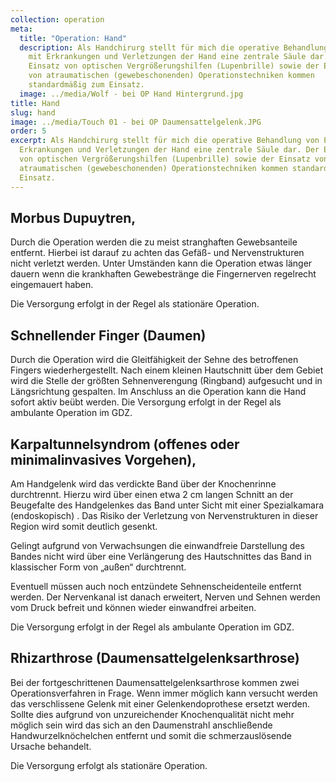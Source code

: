 ```yaml
---
collection: operation
meta:
  title: "Operation: Hand"
  description: Als Handchirurg stellt für mich die operative Behandlung von Pat
    mit Erkrankungen und Verletzungen der Hand eine zentrale Säule dar. Der
    Einsatz von optischen Vergrößerungshilfen (Lupenbrille) sowie der Einsatz
    von atraumatischen (gewebeschonenden) Operationstechniken kommen
    standardmäßig zum Einsatz.
  image: ../media/Wolf - bei OP Hand Hintergrund.jpg
title: Hand
slug: hand
image: ../media/Touch 01 - bei OP Daumensattelgelenk.JPG
order: 5
excerpt: Als Handchirurg stellt für mich die operative Behandlung von Pat mit
  Erkrankungen und Verletzungen der Hand eine zentrale Säule dar. Der Einsatz
  von optischen Vergrößerungshilfen (Lupenbrille) sowie der Einsatz von
  atraumatischen (gewebeschonenden) Operationstechniken kommen standardmäßig zum
  Einsatz.
---
```

## Morbus Dupuytren,

Durch die Operation werden die zu meist stranghaften Gewebsanteile entfernt. Hierbei ist darauf zu achten das Gefäß- und Nervenstrukturen nicht verletzt werden. Unter Umständen kann die Operation etwas länger dauern wenn die krankhaften Gewebestränge die Fingernerven regelrecht eingemauert haben. 

Die Versorgung erfolgt in der Regel als stationäre Operation. 

## Schnellender Finger (Daumen)

Durch die Operation wird die Gleitfähigkeit der Sehne des betroffenen Fingers wiederhergestellt. Nach einem kleinen Hautschnitt über dem Gebiet wird die Stelle der größten Sehnenverengung (Ringband) aufgesucht und in Längsrichtung gespalten. Im Anschluss an die Operation kann die Hand sofort aktiv beübt werden. Die Versorgung erfolgt in der Regel als ambulante Operation im GDZ. 

## Karpaltunnelsyndrom (offenes oder minimalinvasives Vorgehen),

Am Handgelenk wird das verdickte Band über der Knochenrinne durchtrennt. Hierzu wird über einen etwa 2 cm langen Schnitt an der Beugefalte des Handgelenkes das Band unter Sicht mit einer Spezialkamara (endoskopisch) . Das Risiko der Verletzung von Nervenstrukturen in dieser Region wird somit deutlich gesenkt. 

Gelingt aufgrund von Verwachsungen die einwandfreie Darstellung des Bandes nicht wird über eine Verlängerung des Hautschnittes das Band in klassischer Form von „außen“ durchtrennt. 

Eventuell müssen auch noch entzündete Sehnenscheidenteile entfernt werden. Der Nervenkanal ist danach erweitert, Nerven und Sehnen werden vom Druck befreit und können wieder einwandfrei arbeiten. 

Die Versorgung erfolgt in der Regel als ambulante Operation im GDZ. 

## Rhizarthrose (Daumensattelgelenksarthrose)

Bei der fortgeschrittenen Daumensattelgelenksarthrose kommen zwei Operationsverfahren in Frage. Wenn immer möglich kann versucht werden das verschlissene Gelenk mit einer Gelenkendoprothese ersetzt werden. Sollte dies aufgrund von unzureichender Knochenqualität nicht mehr möglich sein wird das sich an den Daumenstrahl anschließende Handwurzelknöchelchen entfernt und somit die schmerzauslösende Ursache behandelt. 

Die Versorgung erfolgt als stationäre Operation.